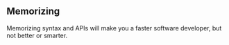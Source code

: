 ## Memorizing

Memorizing syntax and APIs will make you a faster software developer, but not better or smarter.